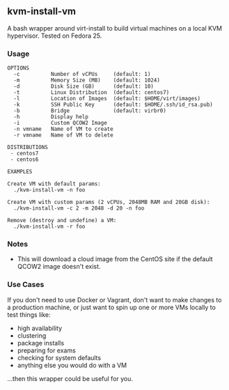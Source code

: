 ## kvm-install-vm

A bash wrapper around virt-install to build virtual machines on a local KVM
hypervisor.  Tested on Fedora 25.

### Usage

```
OPTIONS
  -c          Number of vCPUs     (default: 1)
  -m          Memory Size (MB)    (default: 1024)
  -d          Disk Size (GB)      (default: 10)
  -t          Linux Distribution  (default: centos7)
  -l          Location of Images  (default: $HOME/virt/images)
  -k          SSH Public Key      (default: $HOME/.ssh/id_rsa.pub)
  -b          Bridge              (default: virbr0)
  -h          Display help
  -i          Custom QCOW2 Image
  -n vmname   Name of VM to create
  -r vmname   Name of VM to delete

DISTRIBUTIONS
 - centos7
 - centos6

EXAMPLES

Create VM with default params:
  ./kvm-install-vm -n foo

Create VM with custom params (2 vCPUs, 2048MB RAM and 20GB disk):
  ./kvm-install-vm -c 2 -m 2048 -d 20 -n foo

Remove (destroy and undefine) a VM:
  ./kvm-install-vm -r foo
```

### Notes

- This will download a cloud image from the CentOS site if the default QCOW2
  image doesn't exist.

### Use Cases

If you don't need to use Docker or Vagrant, don't want to make changes to a
production machine, or just want to spin up one or more VMs locally to test
things like:

- high availability
- clustering
- package installs
- preparing for exams
- checking for system defaults
- anything else you would do with a VM

...then this wrapper could be useful for you.
